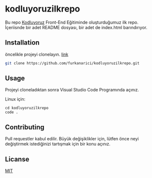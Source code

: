 # kodluyoruzilkrepo
Bu repo [Kodluyoruz](http://kodluyoruz.org) Front-End Eğitiminde oluşturduğumuz ilk repo. İçeriisnde bir adet README dosyası, bir adet de index.html barındırıyor.

## Installation

öncelikle projeyi clonelayın. [link](https://github.com/furkanarici/kodluyoruzilkrepo.git)

```bash
git clone https://github.com/furkanarici/kodluyoruzilkrepo.git
```

## Usage

Projeyi cloneladıktan sonra Visual Studio Code Programında açınız.

Linux için:
```linux
cd kodluyoruzilkrepo
code .
```

## Contributing

Pull requestler kabul edilir. Büyük değişiklikler için, lütfen önce neyi değiştirmek istediğinizi tartışmak için bir konu açınız. 

## Licanse

[MIT](https://choosealicense.com/licenses/mit/)
